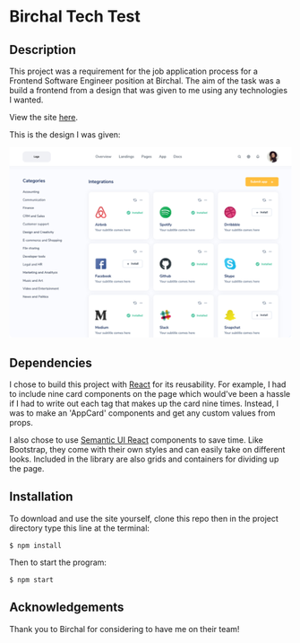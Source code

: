 # Birchal Tech Test

## Description

This project was a requirement for the job application process for a Frontend Software Engineer position at Birchal. The aim of the task was a build a frontend from a design that was given to me using any technologies I wanted.

View the site [here](http://jyeharry.github.io/birchal-test).

This is the design I was given:

![design](./task.jpg)

## Dependencies

I chose to build this project with [React](https://reactjs.org/) for its reusability. For example, I had to include nine card components on the page which would've been a hassle if I had to write out each tag that makes up the card nine times. Instead, I was to make an 'AppCard' components and get any custom values from props.

I also chose to use [Semantic UI React](https://react.semantic-ui.com/) components to save time. Like Bootstrap, they come with their own styles and can easily take on different looks. Included in the library are also grids and containers for dividing up the page.

## Installation

To download and use the site yourself, clone this repo then in the project directory type this line at the terminal:

```
$ npm install
```

Then to start the program:

```
$ npm start
```

## Acknowledgements

Thank you to Birchal for considering to have me on their team!
